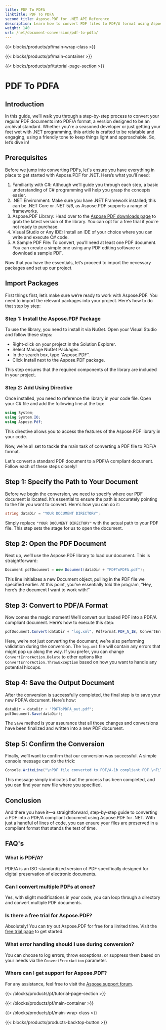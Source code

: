 ```yaml
---
title: PDF To PDFA
linktitle: PDF To PDFA
second_title: Aspose.PDF for .NET API Reference
description: Learn how to convert PDF files to PDF/A format using Aspose.PDF for .NET with this step-by-step tutorial.
weight: 140
url: /net/document-conversion/pdf-to-pdfa/
---
```


{{< blocks/products/pf/main-wrap-class >}}

{{< blocks/products/pf/main-container >}}

{{< blocks/products/pf/tutorial-page-section >}}

# PDF To PDFA

## Introduction

In this guide, we’ll walk you through a step-by-step process to convert your regular PDF documents into PDF/A format, a version designed to be an archival standard. Whether you're a seasoned developer or just getting your feet wet with .NET programming, this article is crafted to be relatable and engaging, using a friendly tone to keep things light and approachable. So, let’s dive in!

## Prerequisites

Before we jump into converting PDFs, let's ensure you have everything in place to get started with Aspose.PDF for .NET. Here’s what you’ll need:

1. Familiarity with C#: Although we’ll guide you through each step, a basic understanding of C# programming will help you grasp the concepts easier.
2. .NET Environment: Make sure you have .NET Framework installed; this can be .NET Core or .NET 5/6, as Aspose.PDF supports a range of frameworks.
3. Aspose.PDF Library: Head over to the [Aspose PDF downloads page](https://releases.aspose.com/pdf/net) to grab the latest version of the library. You can opt for a free trial if you’re not ready to purchase.
4. Visual Studio or Any IDE: Install an IDE of your choice where you can write and execute C# code.
5. A Sample PDF File: To convert, you’ll need at least one PDF document. You can create a simple one using any PDF editing software or download a sample PDF.

Now that you have the essentials, let’s proceed to import the necessary packages and set up our project.

## Import Packages

First things first, let’s make sure we’re ready to work with Aspose.PDF. You need to import the relevant packages into your project. Here’s how to do that step by step:

### Step 1: Install the Aspose.PDF Package

To use the library, you need to install it via NuGet. Open your Visual Studio and follow these steps:

- Right-click on your project in the Solution Explorer.
- Select Manage NuGet Packages.
- In the search box, type “Aspose.PDF”.
- Click Install next to the Aspose.PDF package.

This step ensures that the required components of the library are included in your project.

### Step 2: Add Using Directive

Once installed, you need to reference the library in your code file. Open your C# file and add the following line at the top:

```csharp
using System;
using System.IO;
using Aspose.Pdf;
```

This directive allows you to access the features of the Aspose.PDF library in your code.

Now, we’re all set to tackle the main task of converting a PDF file to PDF/A format.

Let's convert a standard PDF document to a PDF/A compliant document. Follow each of these steps closely!

## Step 1: Specify the Path to Your Document

Before we begin the conversion, we need to specify where our PDF document is located. It’s essential to ensure the path is accurately pointing to the file you want to convert. Here’s how you can do it:

```csharp
string dataDir = "YOUR DOCUMENT DIRECTORY";
```

Simply replace `"YOUR DOCUMENT DIRECTORY"` with the actual path to your PDF file. This step sets the stage for us to open the document.

## Step 2: Open the PDF Document

Next up, we’ll use the Aspose.PDF library to load our document. This is straightforward:

```csharp
Document pdfDocument = new Document(dataDir + "PDFToPDFA.pdf");
```

This line initializes a new Document object, pulling in the PDF file we specified earlier. At this point, you’ve essentially told the program, “Hey, here’s the document I want to work with!”

## Step 3: Convert to PDF/A Format

Now comes the magic moment! We’ll convert our loaded PDF into a PDF/A compliant document. Here’s how to execute this step:

```csharp
pdfDocument.Convert(dataDir + "log.xml", PdfFormat.PDF_A_1B, ConvertErrorAction.Delete);
```

Here, we’re not just converting the document; we’re also performing validation during the conversion. The `log.xml` file will contain any errors that might pop up along the way. If you prefer, you can change `ConvertErrorAction.Delete` to other options like `ConvertErrorAction.ThrowException` based on how you want to handle any potential hiccups.

## Step 4: Save the Output Document

After the conversion is successfully completed, the final step is to save your new PDF/A document. Here’s how:

```csharp
dataDir = dataDir + "PDFToPDFA_out.pdf";
pdfDocument.Save(dataDir);
```

The `Save` method is your assurance that all those changes and conversions have been finalized and written into a new PDF document.

## Step 5: Confirm the Conversion

Finally, we’ll want to confirm that our conversion was successful. A simple console message can do the trick:

```csharp
Console.WriteLine("\nPDF file converted to PDF/A-1b compliant PDF.\nFile saved at " + dataDir);
```

This message simply indicates that the process has been completed, and you can find your new file where you specified.

## Conclusion

And there you have it—a straightforward, step-by-step guide to converting a PDF into a PDF/A compliant document using Aspose.PDF for .NET. With just a handful of lines of code, you can ensure your files are preserved in a compliant format that stands the test of time.


## FAQ's

### What is PDF/A?
PDF/A is an ISO-standardized version of PDF specifically designed for digital preservation of electronic documents.

### Can I convert multiple PDFs at once?
Yes, with slight modifications in your code, you can loop through a directory and convert multiple PDF documents.

### Is there a free trial for Aspose.PDF?
Absolutely! You can try out Aspose.PDF for free for a limited time. Visit the [free trial page](https://releases.aspose.com/) to get started.

### What error handling should I use during conversion?
You can choose to log errors, throw exceptions, or suppress them based on your needs via the `ConvertErrorAction` parameter.

### Where can I get support for Aspose.PDF?
For any assistance, feel free to visit the [Aspose support forum](https://forum.aspose.com/c/pdf/10).

{{< /blocks/products/pf/tutorial-page-section >}}

{{< /blocks/products/pf/main-container >}}

{{< /blocks/products/pf/main-wrap-class >}}

{{< blocks/products/products-backtop-button >}}

